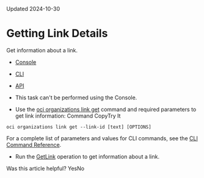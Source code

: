 Updated 2024-10-30
# Getting Link Details
Get information about a link.
  * [Console](https://docs.oracle.com/en-us/iaas/Content/General/organization/link-get.htm)
  * [CLI](https://docs.oracle.com/en-us/iaas/Content/General/organization/link-get.htm)
  * [API](https://docs.oracle.com/en-us/iaas/Content/General/organization/link-get.htm)


  * This task can't be performed using the Console.
  * Use the [oci organizations link get](https://docs.oracle.com/iaas/tools/oci-cli/latest/oci_cli_docs/cmdref/organizations/link/get.html) command and required parameters to get link information:
Command
CopyTry It
```
oci organizations link get --link-id [text] [OPTIONS]
```

For a complete list of parameters and values for CLI commands, see the [CLI Command Reference](https://docs.oracle.com/iaas/tools/oci-cli/latest).
  * Run the [GetLink](https://docs.oracle.com/iaas/api/#/en/organizations/latest/Link/GetLink) operation to get information about a link.


Was this article helpful?
YesNo

